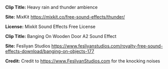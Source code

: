 **Clip Title:** Heavy rain and thunder ambience

**Site:** MixKit https://mixkit.co/free-sound-effects/thunder/

**License:** Mixkit Sound Effects Free License


**Clip Title:** Banging On Wooden Door A2 Sound Effect

**Site:** Fesliyan Studios https://www.fesliyanstudios.com/royalty-free-sound-effects-download/banging-on-objects-177

**Credit:** Credit to https://www.FesliyanStudios.com for the knocking noises




